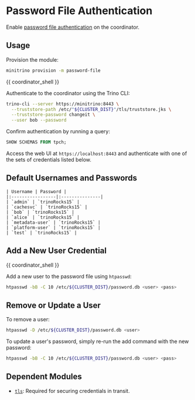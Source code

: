 # Password File Authentication

Enable [password file
authentication](https://trino.io/docs/current/security/password-file.html) on
the coordinator.

## Usage

Provision the module:

```sh
minitrino provision -m password-file
```

{{ coordinator_shell }}

Authenticate to the coordinator using the Trino CLI:

```sh
trino-cli --server https://minitrino:8443 \
  --truststore-path /etc/"${CLUSTER_DIST}"/tls/truststore.jks \
  --truststore-password changeit \
  --user bob --password
```

Confirm authentication by running a query:

```sql
SHOW SCHEMAS FROM tpch;
```

Access the web UI at `https://localhost:8443` and authenticate with one of the
sets of credentials listed below.

## Default Usernames and Passwords

```{table}
| Username | Password |
|:-----------------|:---------------|
| `admin` | `trinoRocks15` |
| `cachesvc` | `trinoRocks15` |
| `bob` | `trinoRocks15` |
| `alice` | `trinoRocks15` |
| `metadata-user` | `trinoRocks15` |
| `platform-user` | `trinoRocks15` |
| `test` | `trinoRocks15` |
```

## Add a New User Credential

{{ coordinator_shell }}

Add a new user to the password file using `htpasswd`:

```sh
htpasswd -bB -C 10 /etc/${CLUSTER_DIST}/password.db <user> <pass>
```

## Remove or Update a User

To remove a user:

```sh
htpasswd -D /etc/${CLUSTER_DIST}/password.db <user>
```

To update a user's password, simply re-run the add command with the new
password:

```sh
htpasswd -bB -C 10 /etc/${CLUSTER_DIST}/password.db <user> <pass>
```

## Dependent Modules

- [`tls`](tls.md#tls): Required for securing credentials in transit.
